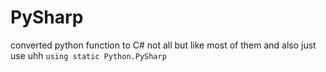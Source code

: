 # PySharp
converted python function to C# not all but like most of them
and also just use uhh `using static Python.PySharp`
